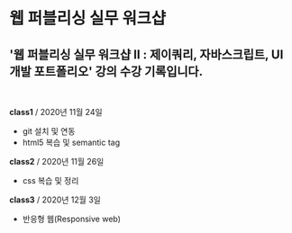 # 웹 퍼블리싱 실무 워크샵

## '웹 퍼블리싱 실무 워크샵 Ⅱ : 제이쿼리, 자바스크립트, UI 개발 포트폴리오' 강의 수강 기록입니다.


<br>

**class1** / 2020년 11월 24일

- git 설치 및 연동
- html5 복습 및 semantic tag

**class2** / 2020년 11월 26일

- css 복습 및 정리

**class3** / 2020년 12월 3일

- 반응형 웹(Responsive web)
